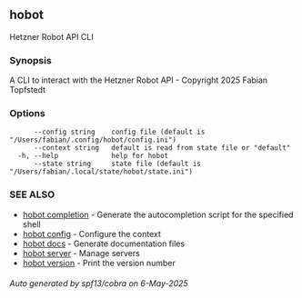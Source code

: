 ## hobot

Hetzner Robot API CLI

### Synopsis

A CLI to interact with the Hetzner Robot API - Copyright 2025 Fabian Topfstedt

### Options

```
      --config string    config file (default is "/Users/fabian/.config/hobot/config.ini")
      --context string   default is read from state file or "default"
  -h, --help             help for hobot
      --state string     state file (default is "/Users/fabian/.local/state/hobot/state.ini")
```

### SEE ALSO

* [hobot completion](hobot_completion.md)	 - Generate the autocompletion script for the specified shell
* [hobot config](hobot_config.md)	 - Configure the context
* [hobot docs](hobot_docs.md)	 - Generate documentation files
* [hobot server](hobot_server.md)	 - Manage servers
* [hobot version](hobot_version.md)	 - Print the version number

###### Auto generated by spf13/cobra on 6-May-2025
